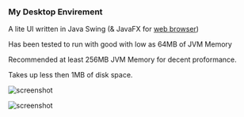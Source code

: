 ### My Desktop Envirement

A lite UI written in Java Swing (&amp; JavaFX for [web browser](http://github.com/zunozap/zunozap))

Has been tested to run with good with low as 64MB of JVM Memory

Recommended at least 256MB JVM Memory for decent proformance.

Takes up less then 1MB of disk space.

![screenshot](https://i.imgur.com/cH3MEjv.png)

![screenshot](https://i.imgur.com/Ag4wu18.png)